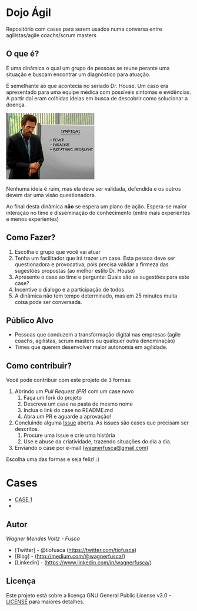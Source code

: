 # Dojo Ágil
Repositório com cases para serem usados numa conversa entre agilistas/agile coachs/scrum masters

## O que é?
É uma dinâmica o qual um grupo de pessoas se reune perante uma situação e buscam encontrar um diagnóstico para atuação. 

É semelhante ao que acontecia no seriado Dr. House. Um caso era apresentado para uma equipe médica com possíveis sintomas e evidências. A partir daí eram colhidas ideias em busca de descobrir como solucionar a doença.

![House](/images/house.jpg)

Nenhuma ideia é ruim, mas ela deve ser validada, defendida e os outros devem dar uma visão questionadora. 

Ao final desta dinâmica **não** se espera um plano de ação. Espera-se maior interação no time e disseminação do conhecimento (entre mais experientes e menos experientes)

## Como Fazer?
1. Escolha o grupo que você vai atuar 
1. Tenha um facilitador que irá trazer um case. Esta pessoa deve ser questionadora e provocativa, pois precisa validar a firmeza das sugestões propostas (ao melhor estilo Dr. House)
1. Apresente o case ao time e pergunte: Quais são as sugestões para este case?
1. Incentive o dialogo e a participação de todos
1. A dinâmica não tem tempo determinado, mas em 25 minutos muita coisa pode ser conversada.

## Público Alvo
* Pessoas que conduzem a transformação digital nas empresas (agile coachs, agilistas, scrum masters ou qualquer outra denominação)
* Times que querem desenvolver maior autonomia em agilidade.

## Como contribuir?
Você pode contribuir com este projeto de 3 formas:
1. Abrindo um *Pull Request (PR)* com um case novo
    1. Faça um fork do projeto
    1. Descreva um case na pasta de mesmo nome
    1. Inclua o link do case no README.md
    1. Abra um PR e aguarde a aprovação!
1. Concluindo alguma [Issue](https://github.com/wagnerfusca/dojoagil/issues) aberta. As issues são cases que precisam ser descritos.
    1. Procure uma issue e crie uma história 
    1. Use e abuse da criatividade, trazendo situações do dia a dia.
1. Enviando o case por e-mail (wagnerfusca@gmail.com)


Escolha uma das formas e seja feliz! :)


# Cases
* [CASE 1](case/case1.md)
* 


## Autor 

*Wagner Mendes Voltz - Fusca* 
* [Twitter] - @tiofusca (https://twitter.com/tiofusca)
* [Blog] - (http://medium.com/@wagnerfusca/)
* [Linkedin] - (https://www.linkedin.com/in/wagnerfusca/)

## Licença

Este projeto está sobre a licença GNU General Public License v3.0 - [LICENSE](LICENSE) para maiores detalhes.
